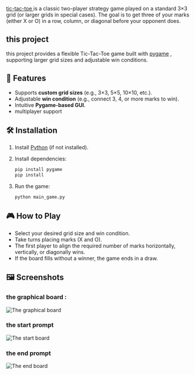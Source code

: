 [tic-tac-toe ](https://en.wikipedia.org/wiki/Tic-tac-toe "tic-tac-toe ") is a classic two-player strategy game played on a standard 3×3 grid (or larger grids in special cases). The goal is to get three of your marks (either X or O) in a row, column, or diagonal before your opponent does.
## this project
this project provides a flexible Tic-Tac-Toe game built with [pygame](https://github.com/pygame "pygame") , supporting larger grid sizes and adjustable win conditions. 

## 🚀 Features

- Supports **custom grid sizes** (e.g., 3×3, 5×5, 10×10, etc.).
- Adjustable **win condition** (e.g., connect 3, 4, or more marks to win).
- Intuitive **Pygame-based GUI**.
- multiplayer support

## 🛠 Installation

1. Install [Python](https://www.python.org/downloads/) (if not installed).
2. Install dependencies:

   ```sh
   pip install pygame
   pip install 
	```
3. Run the game:
   ```sh
   python main_game.py
	```
## 🎮 How to Play
- Select your desired grid size and win condition.
- Take turns placing marks (X and O).
- The first player to align the required number of marks horizontally, vertically, or diagonally wins.
- If the board fills without a winner, the game ends in a draw.
## 🖼 Screenshots
### the graphical board :
![The graphical board](snapshots/board.png)

### the start prompt
![The start board](snapshots/start.png)


### the end prompt
![The end board](snapshots/ended.png)

